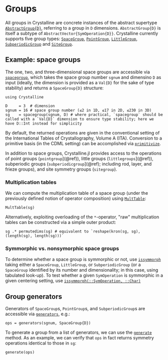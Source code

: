 # Groups
All groups in Crystalline are concrete instances of the abstract supertype [`AbstractGroup{D}`](@ref), referring to a group in `D` dimensions. `AbstractGroup{D}` is itself a subtype of `AbstractVector{SymOperation{D}}`.
Crystalline currently supports five group types: [`SpaceGroup`](@ref), [`PointGroup`](@ref), [`LittleGroup`](@ref), [`SubperiodicGroup`](@ref) and [`SiteGroup`](@ref).

## Example: space groups

The one, two, and three-dimensional space groups are accessible via [`spacegroup`](@ref), which takes the space group number `sgnum` and dimensino `D` as input (ideally, the dimension is provided as a `Val{D}` for the sake of type stability) and returns a `SpaceGroup{D}` structure:
```@example spacegroup
using Crystalline

D     = 3  # dimension
sgnum = 16 # space group number (≤2 in 1D, ≤17 in 2D, ≤230 in 3D)
sg    = spacegroup(sgnum, D) # where practical, `spacegroup` should be called with a `Val{D}` dimension to ensure type stability; here we have D::Int instead for simplicity
```
By default, the returned operations are given in the conventional setting of the International Tables of Crystallography, Volume A (ITA). Conversion to a primitive basis (in the CDML setting) can be accomplished via [`primitivize`](@ref).

In addition to space groups, Crystalline.jl provides access to the operations of point groups (`pointgroup`](@ref)), little groups (`littlegroups`](@ref)), subperiodic groups (`subperiodicgroup`](@ref); including rod, layer, and frieze groups), and site symmetry groups (`sitegroup`).

### Multiplication tables
We can compute the multiplication table of a space group (under the previously defined notion of operator composition) using [`MultTable`](@ref):
```@example spacegroup
MultTable(sg)
```

Alternatively, exploiting overloading of the `*`-operator, "raw" multiplication tables can be constructed via a simple outer product:
```@example spacegroup
sg .* permutedims(sg) # equivalent to `reshape(kron(sg, sg), (length(sg), length(sg)))`
```

### Symmorphic vs. nonsymorphic space groups
To determine whether a space group is symmorphic or not, use [`issymmorph`](@ref) taking either a `SpaceGroup`, `LittleGroup`, or `SubperiodicGroup` (or a `SpaceGroup` identified by its number and dimensionality; in this case, using tabulated look-up).
To test whether a given `SymOperation` is symmorphic in a given centering setting, use [`issymmorph(::SymOperation, ::Char)`](@ref)

## Group generators
Generators of `SpaceGroup`s, `PointGroup`s, and `SubperiodicGroup`s are accessible via [`generators`](@ref), e.g.:
```@example spacegroup
ops = generators(sgnum, SpaceGroup{D})
```

To generate a group from a list of generators, we can use the [`generate`](@ref) method. As an example, we can verify that `ops` in fact returns symmetry operations identical to those in `sg`:
```@example spacegroup
generate(ops)
```